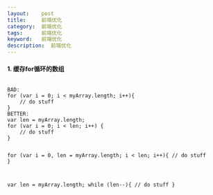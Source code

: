 ```yaml
---
layout:    post
title:     前端优化
category:  前端优化
tags:      前端优化
keyword:   前端优化
description:  前端优化
---
```


<div class="post-con">
<h4>1. 缓存for循环的数组</h4>
<pre><code class="javascript">
BAD: 
for (var i = 0; i < myArray.length; i++){
	// do stuff
}
BETTER: 
var len = myArray.length;
for (var i = 0; i < len; i++) {
	// do stuff
}

for (var i = 0, len = myArray.length; i < len; i++){
	// do stuff
} 

var len = myArray.length;
while (len--){
	// do stuff
}
</code></pre>





</div>